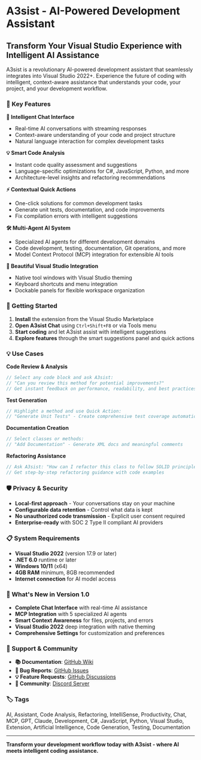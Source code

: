 # A3sist - AI-Powered Development Assistant

## Transform Your Visual Studio Experience with Intelligent AI Assistance

A3sist is a revolutionary AI-powered development assistant that seamlessly integrates into Visual Studio 2022+. Experience the future of coding with intelligent, context-aware assistance that understands your code, your project, and your development workflow.

### 🎯 Key Features

**🤖 Intelligent Chat Interface**
- Real-time AI conversations with streaming responses
- Context-aware understanding of your code and project structure
- Natural language interaction for complex development tasks

**💡 Smart Code Analysis**
- Instant code quality assessment and suggestions
- Language-specific optimizations for C#, JavaScript, Python, and more
- Architecture-level insights and refactoring recommendations

**⚡ Contextual Quick Actions**
- One-click solutions for common development tasks
- Generate unit tests, documentation, and code improvements
- Fix compilation errors with intelligent suggestions

**🛠️ Multi-Agent AI System**
- Specialized AI agents for different development domains
- Code development, testing, documentation, Git operations, and more
- Model Context Protocol (MCP) integration for extensible AI tools

**🎨 Beautiful Visual Studio Integration**
- Native tool windows with Visual Studio theming
- Keyboard shortcuts and menu integration
- Dockable panels for flexible workspace organization

### 🚀 Getting Started

1. **Install** the extension from the Visual Studio Marketplace
2. **Open A3sist Chat** using `Ctrl+Shift+F8` or via Tools menu
3. **Start coding** and let A3sist assist with intelligent suggestions
4. **Explore features** through the smart suggestions panel and quick actions

### 💡 Use Cases

**Code Review & Analysis**
```csharp
// Select any code block and ask A3sist:
// "Can you review this method for potential improvements?"
// Get instant feedback on performance, readability, and best practices
```

**Test Generation**
```csharp
// Highlight a method and use Quick Action:
// "Generate Unit Tests" - Create comprehensive test coverage automatically
```

**Documentation Creation**
```csharp
// Select classes or methods:
// "Add Documentation" - Generate XML docs and meaningful comments
```

**Refactoring Assistance**
```csharp
// Ask A3sist: "How can I refactor this class to follow SOLID principles?"
// Get step-by-step refactoring guidance with code examples
```

### 🛡️ Privacy & Security

- **Local-first approach** - Your conversations stay on your machine
- **Configurable data retention** - Control what data is kept
- **No unauthorized code transmission** - Explicit user consent required
- **Enterprise-ready** with SOC 2 Type II compliant AI providers

### 📋 System Requirements

- **Visual Studio 2022** (version 17.9 or later)
- **.NET 6.0** runtime or later
- **Windows 10/11** (x64)
- **4GB RAM** minimum, 8GB recommended
- **Internet connection** for AI model access

### 🎯 What's New in Version 1.0

- **Complete Chat Interface** with real-time AI assistance
- **MCP Integration** with 5 specialized AI agents
- **Smart Context Awareness** for files, projects, and errors
- **Visual Studio 2022** deep integration with native theming
- **Comprehensive Settings** for customization and preferences

### 🤝 Support & Community

- **📚 Documentation**: [GitHub Wiki](https://github.com/A3sist/A3sist/wiki)
- **🐛 Bug Reports**: [GitHub Issues](https://github.com/A3sist/A3sist/issues)
- **💡 Feature Requests**: [GitHub Discussions](https://github.com/A3sist/A3sist/discussions)
- **💬 Community**: [Discord Server](https://discord.gg/a3sist)

### 🏷️ Tags

AI, Assistant, Code Analysis, Refactoring, IntelliSense, Productivity, Chat, MCP, GPT, Claude, Development, C#, JavaScript, Python, Visual Studio, Extension, Artificial Intelligence, Code Generation, Testing, Documentation

---

**Transform your development workflow today with A3sist - where AI meets intelligent coding assistance.**